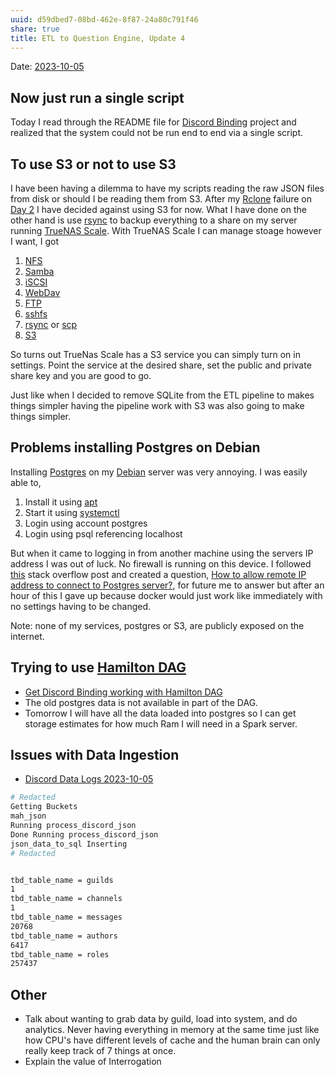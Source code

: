 ```yaml
---
uuid: d59dbed7-08bd-462e-8f87-24a80c791f46
share: true
title: ETL to Question Engine, Update 4
---
```

Date: [2023-10-05](/undefined)

## Now just run a single script

Today I read through the README file for [Discord Binding](/16cc922f-56ea-422e-95be-72f5f55e4111) project and realized that the system could not be run end to end via a single script. 
## To use S3 or not to use S3

I have been having a dilemma to have my scripts reading the raw JSON files from disk or should I be reading them from S3. After my [Rclone](/undefined) failure on [Day 2](/01d14af7-0d89-4c3a-90a8-12696e01e036) I have decided against using S3 for now. What I have done on the other hand is use [rsync](/83b61328-cd0a-426a-bded-e3897e67204b) to backup everything to a share on my server running [TrueNAS Scale](/1fc6c96f-fcb0-40d9-9b57-0645b09dbc92). With TrueNAS Scale I can manage stoage however I want, I got 

1. [NFS](/67d75bf6-213c-4956-a3fe-0a110c13f132)
2. [Samba](/undefined)
4. [iSCSI](/undefined)
5. [WebDav](/undefined)
6. [FTP](/undefined)
7. [sshfs](/acf83ac3-5b3b-4711-94a6-90249425fdf4)
8. [rsync](/83b61328-cd0a-426a-bded-e3897e67204b) or [scp](/95055af0-ca99-48e4-9c4d-b87107a0d55f)
9. [S3](/cc64a399-1cbe-44ee-ab4a-f36343a593ff)

So turns out TrueNas Scale has a S3 service you can simply turn on in settings. Point the service at the desired share, set the public and private share key and you are good to go.

Just like when I decided to remove SQLite from the ETL pipeline to makes things simpler having the pipeline work with S3 was also going to make things simpler.

## Problems installing Postgres on Debian

Installing [Postgres](/5d70cd64-3134-4b62-8879-12f1f8bb4afe) on my [Debian](/e5892695-48a8-4b08-b405-d70790407a4a) server was very annoying. I was easily able to,

1. Install it using [apt](/46bf620d-4d5f-45ba-b5b4-c3142845fb68)
2. Start it using [systemctl](/undefined)
3. Login using account postgres
4. Login using psql referencing localhost

But when it came to logging in from another machine using the servers IP address I was out of luck. No firewall is running on this device. I followed [this](https://stackoverflow.com/questions/3278379/how-to-configure-postgresql-to-accept-all-incoming-connections) stack overflow post and created a question, 
[How to allow remote IP address to connect to Postgres server?](/undefined), for future me to answer but after an hour of this I gave up because docker would just work like immediately with no settings having to be changed. 

Note: none of my services, postgres or S3, are publicly exposed on the internet.

## Trying to use [Hamilton DAG](/a83ae1cd-71ba-4fe6-846f-2c169a802b9a)

* [Get Discord Binding working with Hamilton DAG](/undefined)
* The old postgres data is not available in part of the DAG.
* Tomorrow I will have all the data loaded into postgres so I can get storage estimates for how much Ram I will need in a Spark server.

## Issues with Data Ingestion

* [Discord Data Logs 2023-10-05](/undefined)

``` BASH
# Redacted
Getting Buckets
mah_json
Running process_discord_json
Done Running process_discord_json
json_data_to_sql Inserting 
# Redacted


tbd_table_name = guilds
1
tbd_table_name = channels
1
tbd_table_name = messages
20768
tbd_table_name = authors
6417
tbd_table_name = roles
257437

```

## Other

* Talk about wanting to grab data by guild, load into system, and do analytics. Never having everything in memory at the same time just like how CPU's have different levels of cache and the human brain can only really keep track of 7 things at once.
* Explain the value of Interrogation